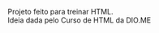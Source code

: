 <p style="Font-Size=20px;">
        Projeto feito para treinar HTML.
        <BR>
        Ideia dada pelo Curso de HTML da DIO.ME
</p>
